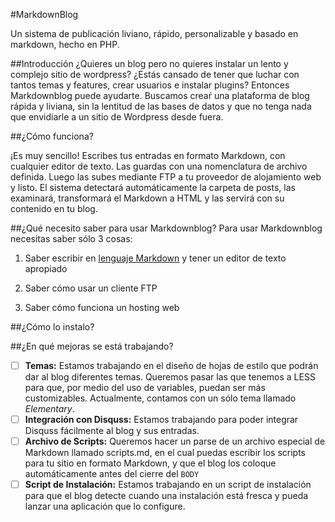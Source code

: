 #MarkdownBlog

Un sistema de publicación liviano, rápido, personalizable y basado en markdown, hecho en PHP.

##Introducción
¿Quieres un blog pero no quieres instalar un lento y complejo sitio de wordpress? ¿Estás cansado de tener que luchar con tantos temas y features, crear usuarios e instalar plugins? Entonces Markdownblog puede ayudarte. Buscamos creaŕ una plataforma de blog rápida y liviana, sin la lentitud de las bases de datos y que no tenga nada que envidiarle a un sitio de Wordpress desde fuera.
  
##¿Cómo funciona?

¡Es muy sencillo! Escribes tus entradas en formato Markdown, con cualquier editor de texto. Las guardas con una nomenclatura de archivo definida. Luego las subes mediante FTP a tu proveedor de alojamiento web y listo. El sistema detectará automáticamente la carpeta de posts, las examinará, transformará el Markdown a HTML y las servirá con su contenido en tu blog.

##¿Qué necesito saber para usar Markdownblog?</h2>
Para usar Markdownblog necesitas saber sólo 3 cosas:

1. Saber escribir en [lenguaje Markdown](http://markdown.es/) y tener un editor de texto apropiado

2. Saber cómo usar un cliente FTP

3. Saber cómo funciona un hosting web

##¿Cómo lo instalo?


##¿En qué mejoras se está trabajando?

- [ ] **Temas:** Estamos trabajando en el diseño de hojas de estilo que podrán dar al blog diferentes temas. Queremos pasar las que tenemos a LESS para que, por medio del uso de variables, puedan ser más customizables. Actualmente, contamos con un sólo tema llamado *Elementary*.
- [ ] **Integración con Disquss:** Estamos trabajando para poder integrar Disquss fácilmente al blog y sus entradas.
- [ ] **Archivo de Scripts:** Queremos hacer un parse de un archivo especial de Markdown llamado scripts.md, en el cual puedas escribir los scripts para tu sitio en formato Markdown, y que el blog los coloque automáticamente antes del cierre del `BODY`
- [ ] **Script de Instalación:** Estamos trabajando en un script de instalación para que el blog detecte cuando una instalación está fresca y pueda lanzar una aplicación que lo configure.